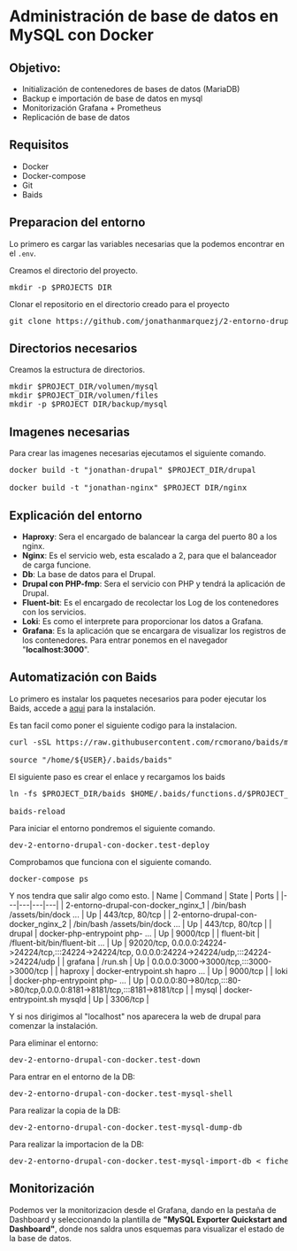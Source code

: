 # Administración de base de datos en MySQL con Docker

## Objetivo:

* Initialización de contenedores de bases de datos (MariaDB)
* Backup e importación de base de datos en mysql
* Monitorización Grafana + Prometheus
* Replicación de base de datos

## Requisitos 

- Docker
- Docker-compose
- Git
- Baids

## Preparacion del entorno
Lo primero es cargar las variables necesarias que la podemos encontrar en el `.env`.

Creamos el directorio del proyecto.
<pre>
mkdir -p $PROJECTS_DIR
</pre>

Clonar el repositorio en el directorio creado para el proyecto
<pre>
git clone https://github.com/jonathanmarquezj/2-entorno-drupal-con-docker.git $PROJECT_DIR
</pre>

## Directorios necesarios
Creamos la estructura de directorios.
<pre>
mkdir $PROJECT_DIR/volumen/mysql
mkdir $PROJECT_DIR/volumen/files
mkdir -p $PROJECT_DIR/backup/mysql
</pre>

## Imagenes necesarias
Para crear las imagenes necesarias ejecutamos el siguiente comando.
<pre>
docker build -t "jonathan-drupal" $PROJECT_DIR/drupal

docker build -t "jonathan-nginx" $PROJECT_DIR/nginx
</pre>

## Explicación del entorno
- <b>Haproxy</b>: Sera el encargado de balancear la carga del puerto 80 a los nginx.
- <b>Nginx</b>: Es el servicio web, esta escalado a 2, para que el balanceador de carga funcione.
- <b>Db</b>: La base de datos para el Drupal.
- <b>Drupal con PHP-fmp</b>: Sera el servicio con PHP y tendrá la aplicación de Drupal.
- <b>Fluent-bit</b>: Es el encargado de recolectar los Log de los contenedores con los servicios.
- <b>Loki</b>: Es como el interprete para proporcionar los datos a Grafana.
- <b>Grafana</b>: Es la aplicación que se encargara de visualizar los registros de los contenedores. Para entrar ponemos en el navegador "<b>localhost:3000</b>".

## Automatización con Baids
Lo primero es instalar los paquetes necesarios para poder ejecutar los Baids, accede a [aqui](https://github.com/rcmorano/baids#installation) para la instalación.

Es tan facil como poner el siguiente codigo para la instalacion.

<pre>
curl -sSL https://raw.githubusercontent.com/rcmorano/baids/master/baids | bash -s install

source "/home/${USER}/.baids/baids"
</pre>

El siguiente paso es crear el enlace y recargamos los baids
<pre>
ln -fs $PROJECT_DIR/baids $HOME/.baids/functions.d/$PROJECT_NAME

baids-reload
</pre>

Para iniciar el entorno pondremos el siguiente comando.
<pre>
dev-2-entorno-drupal-con-docker.test-deploy
</pre>

Comprobamos que funciona con el siguiente comando.
<pre>
docker-compose ps
</pre>

Y nos tendra que salir algo como esto.
| Name | Command | State | Ports |
|---|---|---|---|
| 2-entorno-drupal-con-docker_nginx_1 | /bin/bash /assets/bin/dock ... | Up | 443/tcp, 80/tcp |
| 2-entorno-drupal-con-docker_nginx_2 | /bin/bash /assets/bin/dock ... | Up | 443/tcp, 80/tcp |
| drupal | docker-php-entrypoint php- ... | Up | 9000/tcp |
| fluent-bit | /fluent-bit/bin/fluent-bit ... | Up | 92020/tcp, 0.0.0.0:24224->24224/tcp,:::24224->24224/tcp,    0.0.0.0:24224->24224/udp,:::24224->24224/udp |
| grafana | /run.sh | Up | 0.0.0.0:3000->3000/tcp,:::3000->3000/tcp |
| haproxy | docker-entrypoint.sh hapro ... | Up | 9000/tcp |
| loki | docker-php-entrypoint php- ... | Up | 0.0.0.0:80->80/tcp,:::80->80/tcp,0.0.0.0:8181->8181/tcp,:::8181->8181/tcp |
| mysql | docker-entrypoint.sh mysqld | Up | 3306/tcp |

Y si nos dirigimos al "localhost" nos aparecera la web de drupal para comenzar la instalación.

Para eliminar el entorno:
<pre>
dev-2-entorno-drupal-con-docker.test-down
</pre>

Para entrar en el entorno de la DB:
<pre>
dev-2-entorno-drupal-con-docker.test-mysql-shell
</pre>

Para realizar la copia de la DB:
<pre>
dev-2-entorno-drupal-con-docker.test-mysql-dump-db
</pre>

Para realizar la importacion de la DB:
<pre>
dev-2-entorno-drupal-con-docker.test-mysql-import-db < fichero_de_la_copia >
</pre>

## Monitorización
Podemos ver la monitorizacion desde el Grafana, dando en la pestaña de Dashboard y seleccionando la plantilla de <b>"MySQL Exporter Quickstart and Dashboard"</b>, donde nos saldra unos esquemas para visualizar el estado de la base de datos.




